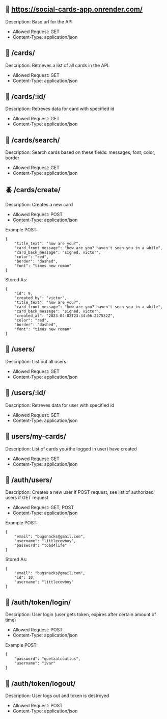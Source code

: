 ## 🐌 https://social-cards-app.onrender.com/ 

Description: Base url for the API

- Allowed Request: GET
- Content-Type: application/json



## 🐺 /cards/

Description: Retrieves a list of all cards in the API.

- Allowed Request: GET
- Content-Type: application/json



## 🐸 /cards/:id/

Description: Retreves data for card with specified id 

- Allowed Request: GET
- Content-Type: application/json



## 🐠 /cards/search/

Description: Search cards based on these fields: messages, font, color, border

- Allowed Request: GET
- Content-Type: application/json



## 🪲 /cards/create/

Description: Creates a new card 

- Allowed Request: POST
- Content-Type: application/json

Example POST:
```
{
	"title_text": "how are you?",
	"card_front_message": "how are you? haven't seen you in a while",
	"card_back_message": "signed, victor",
	"color": "red",
	"border": "dashed",
	"font": "times new roman"
}
```
Stored As:
```
{
    "id": 9,
    "created_by": "victor",
    "title_text": "how are you?",
    "card_front_message": "how are you? haven't seen you in a while",
    "card_back_message": "signed, victor",
    "created_at": "2023-04-02T23:34:06.227532Z",
    "color": "red",
    "border": "dashed",
    "font": "times new roman"
}
```


## 🐝 /users/

Description: List out all users

- Allowed Request: GET
- Content-Type: application/json



## 🌿 /users/:id/

Description: Retreves data for user with specified id 

- Allowed Request: GET
- Content-Type: application/json



## 🐬 users/my-cards/

Description: List of cards you(the logged in user) have created

- Allowed Request: GET
- Content-Type: application/json



## 🐏 /auth/users/

Description: Creates a new user if POST request, see list of authorized users if GET request

- Allowed Request: GET, POST
- Content-Type: application/json

Example POST:
```
{
    "email": "bugsnacks@gmail.com",
	"username": "littlecowboy",
	"password": "toad4life"
}
```
Stored As:
```
{
    "email": "bugsnacks@gmail.com",
    "id": 10,
    "username": "littlecowboy"
}
```



## 🌸 /auth/token/login/

Description: User login (user gets token, expires after certain amount of time)

- Allowed Request: POST
- Content-Type: application/json

Example POST:
```
{
    "password": "quetzalcoatlus",
    "username": "ivar"
}
```


## 🐓 /auth/token/logout/

Description: User logs out and token is destroyed

- Allowed Request: POST
- Content-Type: application/json